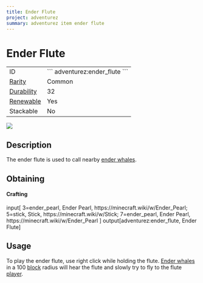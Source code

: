 ```yaml
---
title: Ender Flute
project: adventurez
summary: adventurez item ender flute
---
```

# Ender Flute
<div class="main_table">
<div class="left_main_table">
<table class="left_table">
    <tbody>
        <tr>
            <td class="first-column">ID</td>
            <td class="second-column">
            ```
            adventurez:ender_flute
            ```
            </td>
        </tr>
        <tr id="linear-top">
            <td class="first-column"><a href="https://minecraft.wiki/w/Rarity" target="_blank">Rarity</a></td>
            <td class="second-column">Common</td>
        </tr>
        <tr id="linear-top">
            <td class="first-column"><a href="https://minecraft.wiki/w/Durability" target="_blank">Durability</a></td>
            <td class="second-column">32</td>
        </tr>
        <tr id="linear-top">
            <td class="first-column"><a href="https://minecraft.wiki/w/Renewable_resource" target="_blank">Renewable</a></td>
            <td class="second-column">Yes</td>
        </tr>
        <tr id="linear-top">
            <td class="first-column">Stackable</td>
            <td class="second-column">No</td>
        </tr>
    </tbody>
</table>
</div>
    <img src="/wiki/assets/adventurez/items/ender_flute.png" loading="lazy" class="right_img_table"/>
</div>

## Description
The ender flute is used to call nearby [ender whales](/wiki/mods/AdventureZ/Entities/Ender_Whale).

## Obtaining
#### Crafting

<div id="crafting-table">
<div class="crafting-element" crafting-type="vanilla_crafting">
input[ 3=ender_pearl, Ender Pearl, https://minecraft.wiki/w/Ender_Pearl; 5=stick, Stick, https://minecraft.wiki/w/Stick; 7=ender_pearl, Ender Pearl, https://minecraft.wiki/w/Ender_Pearl ]
output[adventurez:ender_flute, Ender Flute]
</div>
</div>

## Usage
To play the ender flute, use right click while holding the flute. [Ender whales](/wiki/mods/AdventureZ/Entities/Ender_Whale) in a 100 [block](https://minecraft.wiki/w/Block) radius will hear the flute and slowly try to fly to the flute [player](https://minecraft.wiki/w/Player).

